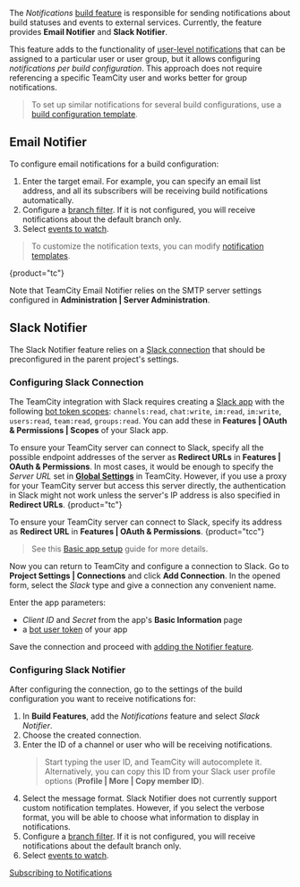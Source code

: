 [//]: # (title: Notifications)
[//]: # (auxiliary-id: Notifications)

The _Notifications_ [build feature](adding-build-features.md) is responsible for sending notifications about build statuses and events to external services. Currently, the feature provides __Email Notifier__ and __Slack Notifier__.

This feature adds to the functionality of [user-level notifications](subscribing-to-notifications.md) that can be assigned to a particular user or user group, but it allows configuring _notifications per build configuration_. This approach does not require referencing a specific TeamCity user and works better for group notifications.

>To set up similar notifications for several build configurations, use a [build configuration template](build-configuration-template.md).

## Email Notifier

To configure email notifications for a build configuration:

1. Enter the target email. For example, you can specify an email list address, and all its subscribers will be receiving build notifications automatically.
2. Configure a [branch filter](branch-filter.md). If it is not configured, you will receive notifications about the default branch only.
3. Select [events to watch](subscribing-to-notifications.md#Which+Events+Will+Trigger+Notifications).

>To customize the notification texts, you can modify [notification templates](customizing-notifications.md).
>
{product="tc"}

Note that TeamCity Email Notifier relies on the SMTP server settings configured in __Administration | Server Administration__.

## Slack Notifier

The Slack Notifier feature relies on a [Slack connection](#Configuring+Slack+Connection) that should be preconfigured in the parent project's settings.

### Configuring Slack Connection

The TeamCity integration with Slack requires creating a [Slack app](https://api.slack.com/apps) with the following [bot token scopes](https://api.slack.com/scopes): `channels:read`, `chat:write`, `im:read`, `im:write`, `users:read`, `team:read`, `groups:read`. You can add these in __Features | OAuth & Permissions | Scopes__ of your Slack app.

To ensure your TeamCity server can connect to Slack, specify all the possible endpoint addresses of the server as __Redirect URLs__ in __Features | OAuth & Permissions__. In most cases, it would be enough to specify the _Server URL_ set in __[Global Settings](configuring-server-url.md)__ in TeamCity. However, if you use a proxy for your TeamCity server but access this server directly, the authentication in Slack might not work unless the server's IP address is also specified in __Redirect URLs__.
{product="tc"}

To ensure your TeamCity server can connect to Slack, specify its address as __Redirect URL__ in __Features | OAuth & Permissions__.
{product="tcc"}

>See this [Basic app setup](https://api.slack.com/authentication/basics) guide for more details.

Now you can return to TeamCity and configure a connection to Slack. Go to __Project Settings | Connections__ and click __Add Connection__. In the opened form, select the _Slack_ type and give a connection any convenient name.

Enter the app parameters:
* _Client ID_ and _Secret_ from the app's __Basic Information__ page
* a [bot user token](https://api.slack.com/docs/token-types#bot) of your app

Save the connection and proceed with [adding the Notifier feature](#Configuring+Slack+Notifier).

### Configuring Slack Notifier

After configuring the connection, go to the settings of the build configuration you want to receive notifications for:

1. In __Build Features__, add the _Notifications_ feature and select _Slack Notifier_.
2. Choose the created connection.
3. Enter the ID of a channel or user who will be receiving notifications.   
   >Start typing the user ID, and TeamCity will autocomplete it. Alternatively, you can copy this ID from your Slack user profile options (__Profile | More | Copy member ID__).
4. Select the message format. Slack Notifier does not currently support custom notification templates. However, if you select the verbose format, you will be able to choose what information to display in notifications.
5. Configure a [branch filter](branch-filter.md). If it is not configured, you will receive notifications about the default branch only.
6. Select [events to watch](subscribing-to-notifications.md#Which+Events+Will+Trigger+Notifications).

<seealso>
        <category ref="user-guide">
            <a href="subscribing-to-notifications.md">Subscribing to Notifications</a>
        </category>
</seealso>